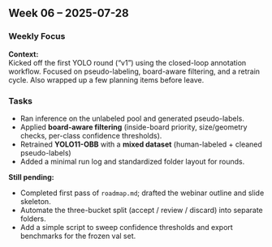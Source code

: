 ## Week 06 – 2025-07-28

### Weekly Focus

**Context:**  
Kicked off the first YOLO round (“v1”) using the closed-loop annotation workflow. Focused on pseudo-labeling, board-aware filtering, and a retrain cycle. Also wrapped up a few planning items before leave.

### Tasks
- Ran inference on the unlabeled pool and generated pseudo-labels.
- Applied **board-aware filtering** (inside-board priority, size/geometry checks, per-class confidence thresholds).
- Retrained **YOLO11-OBB** with a **mixed dataset** (human-labeled + cleaned pseudo-labels)
- Added a minimal run log and standardized folder layout for rounds.

**Still pending:**
- Completed first pass of `roadmap.md`; drafted the webinar outline and slide skeleton.
- Automate the three-bucket split (accept / review / discard) into separate folders.
- Add a simple script to sweep confidence thresholds and export benchmarks for the frozen val set.
